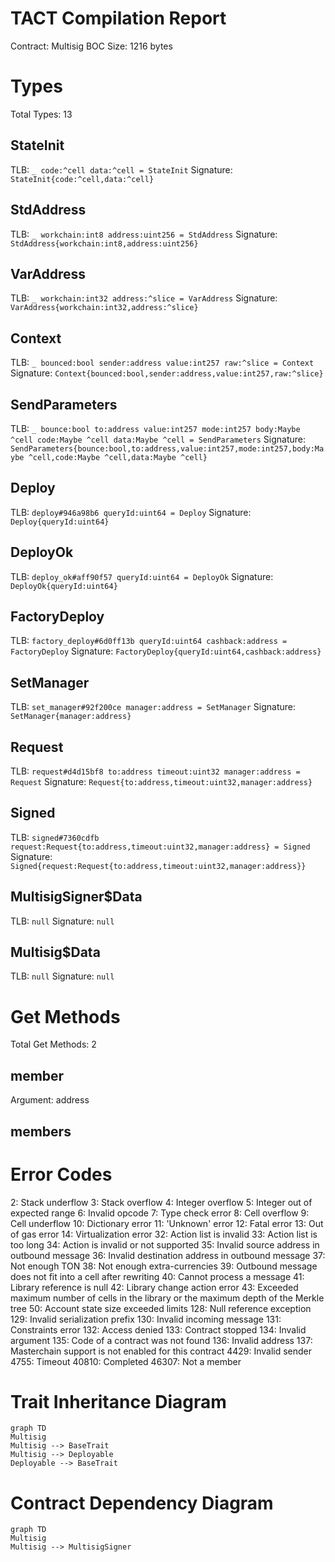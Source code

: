 # TACT Compilation Report
Contract: Multisig
BOC Size: 1216 bytes

# Types
Total Types: 13

## StateInit
TLB: `_ code:^cell data:^cell = StateInit`
Signature: `StateInit{code:^cell,data:^cell}`

## StdAddress
TLB: `_ workchain:int8 address:uint256 = StdAddress`
Signature: `StdAddress{workchain:int8,address:uint256}`

## VarAddress
TLB: `_ workchain:int32 address:^slice = VarAddress`
Signature: `VarAddress{workchain:int32,address:^slice}`

## Context
TLB: `_ bounced:bool sender:address value:int257 raw:^slice = Context`
Signature: `Context{bounced:bool,sender:address,value:int257,raw:^slice}`

## SendParameters
TLB: `_ bounce:bool to:address value:int257 mode:int257 body:Maybe ^cell code:Maybe ^cell data:Maybe ^cell = SendParameters`
Signature: `SendParameters{bounce:bool,to:address,value:int257,mode:int257,body:Maybe ^cell,code:Maybe ^cell,data:Maybe ^cell}`

## Deploy
TLB: `deploy#946a98b6 queryId:uint64 = Deploy`
Signature: `Deploy{queryId:uint64}`

## DeployOk
TLB: `deploy_ok#aff90f57 queryId:uint64 = DeployOk`
Signature: `DeployOk{queryId:uint64}`

## FactoryDeploy
TLB: `factory_deploy#6d0ff13b queryId:uint64 cashback:address = FactoryDeploy`
Signature: `FactoryDeploy{queryId:uint64,cashback:address}`

## SetManager
TLB: `set_manager#92f200ce manager:address = SetManager`
Signature: `SetManager{manager:address}`

## Request
TLB: `request#d4d15bf8 to:address timeout:uint32 manager:address = Request`
Signature: `Request{to:address,timeout:uint32,manager:address}`

## Signed
TLB: `signed#7360cdfb request:Request{to:address,timeout:uint32,manager:address} = Signed`
Signature: `Signed{request:Request{to:address,timeout:uint32,manager:address}}`

## MultisigSigner$Data
TLB: `null`
Signature: `null`

## Multisig$Data
TLB: `null`
Signature: `null`

# Get Methods
Total Get Methods: 2

## member
Argument: address

## members

# Error Codes
2: Stack underflow
3: Stack overflow
4: Integer overflow
5: Integer out of expected range
6: Invalid opcode
7: Type check error
8: Cell overflow
9: Cell underflow
10: Dictionary error
11: 'Unknown' error
12: Fatal error
13: Out of gas error
14: Virtualization error
32: Action list is invalid
33: Action list is too long
34: Action is invalid or not supported
35: Invalid source address in outbound message
36: Invalid destination address in outbound message
37: Not enough TON
38: Not enough extra-currencies
39: Outbound message does not fit into a cell after rewriting
40: Cannot process a message
41: Library reference is null
42: Library change action error
43: Exceeded maximum number of cells in the library or the maximum depth of the Merkle tree
50: Account state size exceeded limits
128: Null reference exception
129: Invalid serialization prefix
130: Invalid incoming message
131: Constraints error
132: Access denied
133: Contract stopped
134: Invalid argument
135: Code of a contract was not found
136: Invalid address
137: Masterchain support is not enabled for this contract
4429: Invalid sender
4755: Timeout
40810: Completed
46307: Not a member

# Trait Inheritance Diagram

```mermaid
graph TD
Multisig
Multisig --> BaseTrait
Multisig --> Deployable
Deployable --> BaseTrait
```

# Contract Dependency Diagram

```mermaid
graph TD
Multisig
Multisig --> MultisigSigner
```